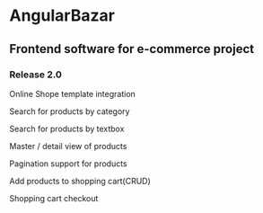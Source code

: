 # AngularBazar
## Frontend software for e-commerce project

### Release 2.0
Online Shope template integration

Search for products by category

Search for products by textbox

Master / detail view of products

Pagination support for products

Add products to shopping cart(CRUD)

Shopping cart checkout
